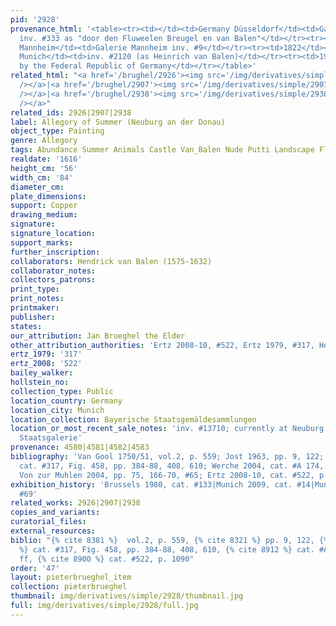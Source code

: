 ```yaml
---
pid: '2928'
provenance_html: '<table><tr><td></td><td>Germany Düsseldorf</td><td>Galerie Düsseldorf
  inv. #333 as "door den Fluweelen Breugel en van Balen"</td></tr><tr><td>1730</td><td>Germany
  Mannheim</td><td>Galerie Mannheim inv. #9</td></tr><tr><td>1822</td><td>Germany
  Munich</td><td>inv. #2120 (as Heinrich van Balen)</td></tr><tr><td>1966</td><td>Germany</td><td>Restored
  by the Federal Republic of Germany</td></tr></table>'
related_html: "<a href='/brughel/2926'><img src='/img/derivatives/simple/2926/thumbnail.jpg'
  /></a>|<a href='/brughel/2907'><img src='/img/derivatives/simple/2907/thumbnail.jpg'
  /></a>|<a href='/brughel/2938'><img src='/img/derivatives/simple/2938/thumbnail.jpg'
  /></a>"
related_ids: 2926|2907|2938
label: Allegory of Summer (Neuburg an der Donau)
object_type: Painting
genre: Allegory
tags: Abundance Summer Animals Castle Van_Balen Nude Putti Landscape Flowers Fruit
realdate: '1616'
height_cm: '56'
width_cm: '84'
diameter_cm: 
plate_dimensions: 
support: Copper
drawing_medium: 
signature: 
signature_location: 
support_marks: 
further_inscription: 
collaborators: Hendrick van Balen (1575-1632)
collaborator_notes: 
collectors_patrons: 
print_type: 
print_notes: 
printmaker: 
publisher: 
states: 
our_attribution: Jan Brueghel the Elder
other_attribution_authorities: 'Ertz 2008-10, #522, Ertz 1979, #317, Honig database'
ertz_1979: '317'
ertz_2008: '522'
bailey_walker: 
hollstein_no: 
collection_type: Public
location_country: Germany
location_city: Munich
location_collection: Bayerische Staatsgemäldesammlungen
location_or_most_recent_sale_notes: 'inv. #13710; currently at Neuburg an der Donau,
  Staatsgalerie'
provenance: 4580|4581|4582|4583
bibliography: 'Van Gool 1750/51, vol.2, p. 559; Jost 1963, pp. 9, 122; Ertz 1979,
  cat. #317, Fig. 458, pp. 384-88, 408, 610; Werche 2004, cat. #A 174, p. 203 ff;
  Von zur Muhlen 2004, pp. 75, 166-70, #65; Ertz 2008-10, cat. #522, p. 1090'
exhibition_history: 'Brussels 1980, cat. #133|Munich 2009, cat. #14|Munich 2013, cat.
  #69'
related_works: 2926|2907|2938
copies_and_variants: 
curatorial_files: 
external_resources: 
biblio: "{% cite 8381 %}  vol.2, p. 559, {% cite 8321 %} pp. 9, 122, {% cite 9004
  %} cat. #317, Fig. 458, pp. 384-88, 408, 610, {% cite 8912 %} cat. #A 174, p. 203
  ff, {% cite 8900 %} cat. #522, p. 1090"
order: '47'
layout: pieterbrueghel_item
collection: pieterbrueghel
thumbnail: img/derivatives/simple/2928/thumbnail.jpg
full: img/derivatives/simple/2928/full.jpg
---
```

